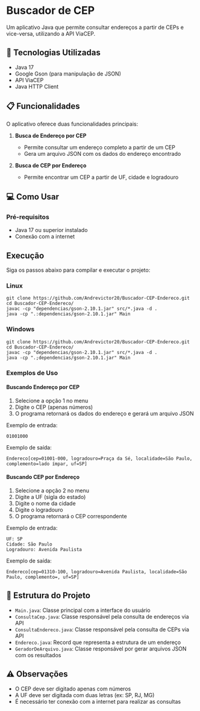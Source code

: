 # Buscador de CEP

Um aplicativo Java que permite consultar endereços a partir de CEPs e vice-versa, utilizando a API ViaCEP.

## 🚀 Tecnologias Utilizadas

- Java 17
- Google Gson (para manipulação de JSON)
- API ViaCEP
- Java HTTP Client

## 📋 Funcionalidades

O aplicativo oferece duas funcionalidades principais:

1. **Busca de Endereço por CEP**
   - Permite consultar um endereço completo a partir de um CEP
   - Gera um arquivo JSON com os dados do endereço encontrado

2. **Busca de CEP por Endereço**
   - Permite encontrar um CEP a partir de UF, cidade e logradouro

## 💻 Como Usar

### Pré-requisitos

- Java 17 ou superior instalado
- Conexão com a internet

## Execução

Siga os passos abaixo para compilar e executar o projeto:
### Linux

```
git clone https://github.com/Andrevictor20/Buscador-CEP-Endereco.git
cd Buscador-CEP-Endereco/
javac -cp "dependencias/gson-2.10.1.jar" src/*.java -d .
java -cp ".:dependencias/gson-2.10.1.jar" Main
```
### Windows
```
git clone https://github.com/Andrevictor20/Buscador-CEP-Endereco.git
cd Buscador-CEP-Endereco/
javac -cp "dependencias/gson-2.10.1.jar" src/*.java -d . 
java -cp ".;dependencias/gson-2.10.1.jar" Main
```
### Exemplos de Uso

#### Buscando Endereço por CEP

1. Selecione a opção 1 no menu
2. Digite o CEP (apenas números)
3. O programa retornará os dados do endereço e gerará um arquivo JSON

Exemplo de entrada:
```
01001000
```

Exemplo de saída:
```
Endereco[cep=01001-000, logradouro=Praça da Sé, localidade=São Paulo, complemento=lado ímpar, uf=SP]
```

#### Buscando CEP por Endereço

1. Selecione a opção 2 no menu
2. Digite a UF (sigla do estado)
3. Digite o nome da cidade
4. Digite o logradouro
5. O programa retornará o CEP correspondente

Exemplo de entrada:
```
UF: SP
Cidade: São Paulo
Logradouro: Avenida Paulista
```

Exemplo de saída:
```
Endereco[cep=01310-100, logradouro=Avenida Paulista, localidade=São Paulo, complemento=, uf=SP]
```

## 📝 Estrutura do Projeto

- `Main.java`: Classe principal com a interface do usuário
- `ConsultaCep.java`: Classe responsável pela consulta de endereços via API
- `ConsultaEndereco.java`: Classe responsável pela consulta de CEPs via API
- `Endereco.java`: Record que representa a estrutura de um endereço
- `GeradorDeArquivo.java`: Classe responsável por gerar arquivos JSON com os resultados

## ⚠️ Observações

- O CEP deve ser digitado apenas com números
- A UF deve ser digitada com duas letras (ex: SP, RJ, MG)
- É necessário ter conexão com a internet para realizar as consultas
